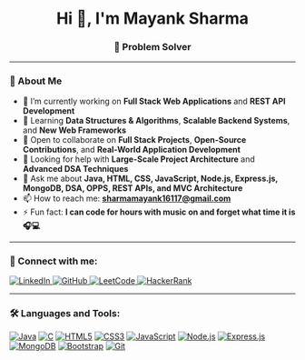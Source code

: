 <h1 align="center">Hi 👋, I'm Mayank Sharma</h1>
<h3 align="center">🧠 Problem Solver</h3>

---

### 🌟 About Me  
- 🔭 I’m currently working on **Full Stack Web Applications** and **REST API Development**  
- 🌱 Learning **Data Structures & Algorithms**, **Scalable Backend Systems**, and **New Web Frameworks**  
- 👯 Open to collaborate on **Full Stack Projects**, **Open-Source Contributions**, and **Real-World Application Development**  
- 🤝 Looking for help with **Large-Scale Project Architecture** and **Advanced DSA Techniques**  
- 💬 Ask me about **Java, HTML, CSS, JavaScript, Node.js, Express.js, MongoDB, DSA, OPPS, REST APIs, and MVC Architecture**  
- 📫 How to reach me: **[sharmamayank16117@gmail.com](mailto:sharmamayank16117@gmail.com)**  
- ⚡ Fun fact: **I can code for hours with music on and forget what time it is 🎧💻**  

---

### 🤝 Connect with me:
<p align="left">
  <a href="https://www.linkedin.com/in/mayank-sharma-89b071287" target="_blank">
    <img src="https://img.shields.io/badge/LinkedIn-0A66C2?logo=linkedin&logoColor=white" alt="LinkedIn"/>
  </a>
  <a href="https://github.com/mayanksharmagu" target="_blank">
    <img src="https://img.shields.io/badge/GitHub-181717?logo=github&logoColor=white" alt="GitHub"/>
  </a>
  <a href="https://leetcode.com/u/mayanksharma_05/" target="_blank">
    <img src="https://img.shields.io/badge/LeetCode-FFA116?logo=leetcode&logoColor=white" alt="LeetCode"/>
  </a>
  <a href="https://www.hackerrank.com/profile/sharmamayank1611" target="_blank">
    <img src="https://img.shields.io/badge/HackerRank-2EC866?logo=hackerrank&logoColor=white" alt="HackerRank"/>
  </a>
</p>


---

### 🛠 Languages and Tools:
<p align="left">
  <a href="https://www.java.com" target="_blank"><img src="https://img.shields.io/badge/Java-ED8B00?logo=openjdk&logoColor=white" alt="Java"/></a>
  <a href="https://en.wikipedia.org/wiki/C_(programming_language)" target="_blank"><img src="https://img.shields.io/badge/C-00599C?logo=c&logoColor=white" alt="C"/></a>
  <a href="https://developer.mozilla.org/en-US/docs/Web/HTML" target="_blank"><img src="https://img.shields.io/badge/HTML5-E34F26?logo=html5&logoColor=white" alt="HTML5"/></a>
  <a href="https://developer.mozilla.org/en-US/docs/Web/CSS" target="_blank"><img src="https://img.shields.io/badge/CSS3-1572B6?logo=css3&logoColor=white" alt="CSS3"/></a>
  <a href="https://developer.mozilla.org/en-US/docs/Web/JavaScript" target="_blank"><img src="https://img.shields.io/badge/JavaScript-F7DF1E?logo=javascript&logoColor=black" alt="JavaScript"/></a>
  <a href="https://nodejs.org" target="_blank"><img src="https://img.shields.io/badge/Node.js-339933?logo=node.js&logoColor=white" alt="Node.js"/></a>
  <a href="https://expressjs.com" target="_blank"><img src="https://img.shields.io/badge/Express.js-000000?logo=express&logoColor=white" alt="Express.js"/></a>
  <a href="https://www.mongodb.com" target="_blank"><img src="https://img.shields.io/badge/MongoDB-47A248?logo=mongodb&logoColor=white" alt="MongoDB"/></a>
  <a href="https://getbootstrap.com" target="_blank"><img src="https://img.shields.io/badge/Bootstrap-7952B3?logo=bootstrap&logoColor=white" alt="Bootstrap"/></a>
  <a href="https://git-scm.com" target="_blank"><img src="https://img.shields.io/badge/Git-F05032?logo=git&logoColor=white" alt="Git"/></a>
  <a href="https://github.com" target="_blank"><img src="https://img.shields.io/badge/GitHub-_
